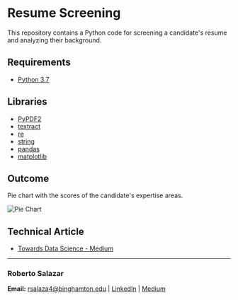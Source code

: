 # Resume Screening
This repository contains a Python code for screening a candidate's resume and analyzing their background.

## Requirements

* [Python 3.7](https://www.python.org/)

## Libraries

* [PyPDF2](https://pypi.org/project/PyPDF2/)
* [textract](https://pypi.org/project/textract/)
* [re](https://docs.python.org/3/library/re.html#)
* [string](https://docs.python.org/2/library/strings.html)
* [pandas](https://pandas.pydata.org/)
* [matplotlib](https://matplotlib.org/)

## Outcome

Pie chart with the scores of the candidate's expertise areas.

![Pie Chart](https://github.com/rsalaza4/Resume-Screening/blob/master/Images/resume_screening_results.png)

## Technical Article

* [Towards Data Science - Medium](https://towardsdatascience.com/resume-screening-with-python-1dea360be49b)

---

### Roberto Salazar

**Email:** rsalaza4@binghamton.edu | [LinkedIn](https://www.linkedin.com/in/roberto-salazar-reyna/) | [Medium](https://robertosalazarr.medium.com/)

